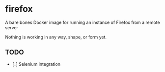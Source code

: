 # firefox
A bare bones Docker image for running an instance of Firefox from a remote server

Nothing is working in any way, shape, or form yet.

## TODO
- [_] Selenium integration
